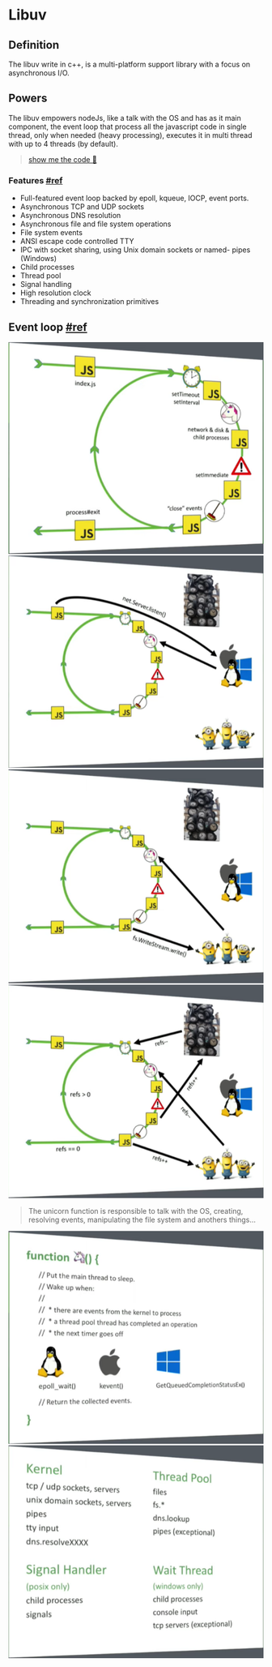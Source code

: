 # Libuv

## Definition

The libuv write in c++, is a multi-platform support library with a focus on asynchronous I/O.

## Powers

The libuv empowers nodeJs, like a talk with the OS and has as it main component, the event loop that process all the javascript code in single thread, only when needed (heavy processing), executes it in multi thread with up to 4 threads (by default).

> [show me the code 🧐](code/multi-thread.js)

### Features [#ref](https://github.com/libuv/libuv)

- Full-featured event loop backed by epoll, kqueue, IOCP, event ports.
- Asynchronous TCP and UDP sockets
- Asynchronous DNS resolution
- Asynchronous file and file system operations
- File system events
- ANSI escape code controlled TTY
- IPC with socket sharing, using Unix domain sockets or named- pipes (Windows)
- Child processes
- Thread pool
- Signal handling
- High resolution clock
- Threading and synchronization primitives

## Event loop [#ref](https://www.youtube.com/watch?v=PNa9OMajw9w)

![event-loop1](assets/event-loop1.png)
![event-loop2](assets/event-loop2.png)
![event-loop3](assets/event-loop3.png)
![event-loop4](assets/event-loop4.png)

> The unicorn function is responsible to talk with the OS, creating, resolving events, manipulating the file system and anothers things...

![event-loop5](assets/event-loop5.png)
![event-loop6](assets/event-loop6.png)
